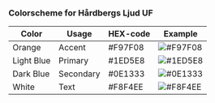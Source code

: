 ### Colorscheme for Hårdbergs Ljud UF

|    Color   |   Usage   | HEX-code | Example |
|    -----   |   -----   | -------- | ------- |
|    Orange  |   Accent  | #F97F08  | ![#F97F08](https://place-hold.it/15/F97F08?text) |
| Light Blue |  Primary  | #1ED5E8  | ![#1ED5E8](https://place-hold.it/15/1ED5E8?text) |
| Dark Blue  | Secondary | #0E1333  | ![#0E1333](https://place-hold.it/15/0E1333?text) |
|   White    |   Text    | #F8F4EE  | ![#F8F4EE](https://place-hold.it/15/F8F4EE?text) |
